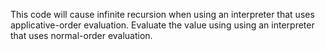 This code will cause infinite recursion when using an interpreter that uses applicative-order evaluation. Evaluate the value using using an interpreter that uses normal-order evaluation.
